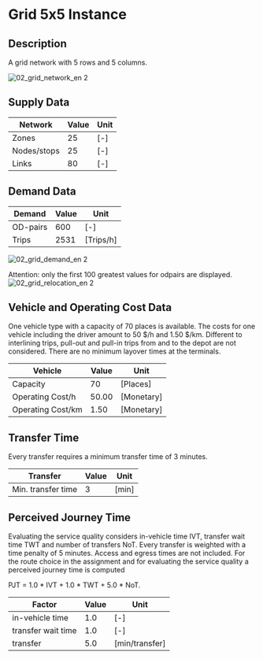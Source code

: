 # Grid 5x5 Instance

## Description
A grid network with 5 rows and 5 columns.

![02_grid_network_en 2](https://user-images.githubusercontent.com/30687001/42214570-25c9dfe8-7ebc-11e8-902e-764e37546157.jpg)

## Supply Data
| Network       | Value  | Unit |
| ---           | ---    |---   |
| Zones         |     25 | [-]  |    
| Nodes/stops   |     25 | [-]  |   
| Links         |     80 | [-]  |

## Demand Data
| Demand       | Value  | Unit       | 
| ---          | ---    |---         |
| OD-pairs     |    600 | [-]        |
| Trips        |   2531 | [Trips/h]  |

![02_grid_demand_en 2](https://user-images.githubusercontent.com/30687001/42214595-33c43990-7ebc-11e8-9bcd-4712eb89d246.jpg)

Attention: only the first 100 greatest values for odpairs are displayed.
![02_grid_relocation_en 2](https://user-images.githubusercontent.com/30687001/42214616-413622a0-7ebc-11e8-87e8-5e1b17d3dbd2.jpg)

## Vehicle and Operating Cost Data
One vehicle type with a capacity of 70 places is available. The costs for one vehicle including the driver amount to 50 $/h and 1.50 $/km. Different to interlining trips, pull-out and pull-in trips from and to the depot are not considered. There are no minimum layover times at the terminals.

| Vehicle           | Value  | Unit     | 
| ---               | ---    |---       |
| Capacity          |     70 |  [Places]|
| Operating Cost/h  |  50.00 |[Monetary]|
| Operating Cost/km |   1.50 |[Monetary]|

## Transfer Time
Every transfer requires a minimum transfer time of 3 minutes.

| Transfer           | Value  | Unit     | 
| ---                | ---    |---       |
| Min. transfer time |      3 |[min]     |

## Perceived Journey Time
Evaluating the service quality considers in-vehicle time IVT, transfer wait time TWT and number of transfers NoT. Every transfer is weighted with a time penalty of 5 minutes. Access and egress times are not included. For the route choice in the assignment and for evaluating the service quality a perceived journey time is computed

PJT = 1.0 * IVT + 1.0 * TWT + 5.0 * NoT. 

| Factor            | Value  | Unit         | 
| ---               | ---    |---           |
| in-vehicle time   |    1.0 |  [-]         |
| transfer wait time|    1.0 |  [-]         |
| transfer          |    5.0 |[min/transfer]|
